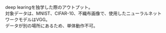 deep learingを独学した際のアウトプット。  
対象データは、MNIST、CIFAR-10、不織布画像で、使用したニューラルネットワークモデルはVGG。  
データが別の場所にあるため、単体動作不可。
